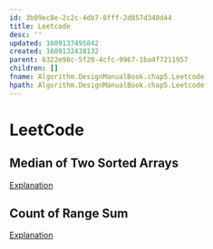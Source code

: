 ```yaml
---
id: 3b09ec8e-2c2c-4db7-8fff-2d857d340d44
title: Leetcode
desc: ''
updated: 1609137495842
created: 1609132438132
parent: 6322e98c-5f20-4cfc-9967-1ba4f7211957
children: []
fname: Algorithm.DesignManualBook.chap5.Leetcode
hpath: Algorithm.DesignManualBook.chap5.Leetcode
---
```

# LeetCode

## Median of Two Sorted Arrays

[Explanation](https://leetcode.com/problems/median-of-two-sorted-arrays/discuss/2481/Share-my-O(log(min(mn)))-solution-with-explanation)

## Count of Range Sum

[Explanation](https://leetcode.com/problems/count-of-range-sum/discuss/78006/Summary-of-the-Divide-and-Conquer-based-and-Binary-Indexed-Tree-based-solutions)

